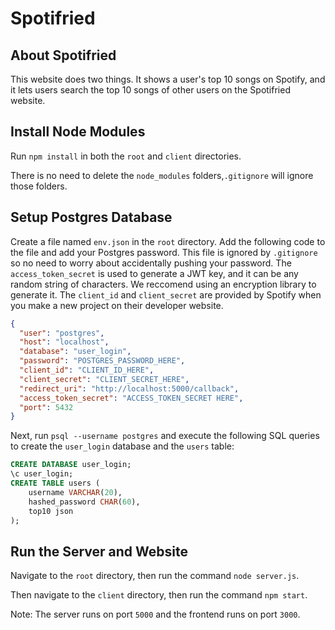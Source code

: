 # Spotifried

## About Spotifried

This website does two things. It shows a user's top 10 songs on Spotify, and it lets users search the top 10 songs of other users on the Spotifried website.

## Install Node Modules

Run `npm install` in both the `root` and `client` directories.

There is no need to delete the `node_modules` folders,`.gitignore` will ignore those folders.

## Setup Postgres Database

Create a file named `env.json` in the `root` directory. Add the following code to the file and add your Postgres password. This file is ignored by `.gitignore` so no need to worry about accidentally pushing your password. The `access_token_secret` is used to generate a JWT key, and it can be any random string of characters. We reccomend using an encryption library to generate it. The `client_id` and `client_secret` are provided by Spotify when you make a new project on their developer website.

```json
{
  "user": "postgres",
  "host": "localhost",
  "database": "user_login",
  "password": "POSTGRES_PASSWORD_HERE",
  "client_id": "CLIENT_ID_HERE",
  "client_secret": "CLIENT_SECRET_HERE",
  "redirect_uri": "http://localhost:5000/callback",
  "access_token_secret": "ACCESS_TOKEN_SECRET HERE",
  "port": 5432
}
```

Next, run `psql --username postgres` and execute the following SQL queries to create the `user_login` database and the `users` table:

```sql
CREATE DATABASE user_login;
\c user_login;
CREATE TABLE users (
    username VARCHAR(20),
    hashed_password CHAR(60),
    top10 json
);
```

## Run the Server and Website

Navigate to the `root` directory, then run the command `node server.js`.

Then navigate to the `client` directory, then run the command `npm start`.

Note: The server runs on port `5000` and the frontend runs on port `3000`.
